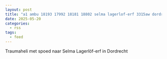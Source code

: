 ```yaml
---
layout: post
title: "a1 ambu 18193 17992 18181 18802 selma lagerlof-erf 3315aw dordrecht dordrt bon 74571"
date: 2025-05-20
categories: 
  - rss
tags: 
  - feed
---
```


Traumaheli met spoed naar Selma Lagerlöf-erf in Dordrecht
